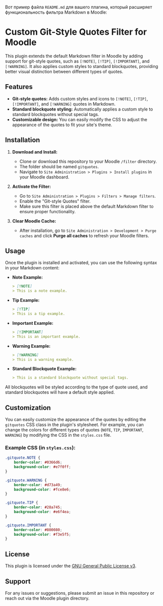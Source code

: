Вот пример файла `README.md` для вашего плагина, который расширяет функциональность фильтра Markdown в Moodle:

# Custom Git-Style Quotes Filter for Moodle

This plugin extends the default Markdown filter in Moodle by adding support for git-style quotes, such as `[!NOTE]`, `[!TIP]`, `[!IMPORTANT]`, and `[!WARNING]`. It also applies custom styles to standard blockquotes, providing better visual distinction between different types of quotes.

## Features

- **Git-style quotes:** Adds custom styles and icons to `[!NOTE]`, `[!TIP]`, `[!IMPORTANT]`, and `[!WARNING]` quotes in Markdown.
- **Standard blockquote styling:** Automatically applies a custom style to standard blockquotes without special tags.
- **Customizable design:** You can easily modify the CSS to adjust the appearance of the quotes to fit your site's theme.

## Installation

1. **Download and Install:**
   - Clone or download this repository to your Moodle `/filter` directory.
   - The folder should be named `gitquotes`.
   - Navigate to `Site Administration > Plugins > Install plugins` in your Moodle dashboard.

2. **Activate the Filter:**
   - Go to `Site Administration > Plugins > Filters > Manage filters`.
   - Enable the "Git-style Quotes" filter.
   - Make sure this filter is placed above the default Markdown filter to ensure proper functionality.

3. **Clear Moodle Cache:**
   - After installation, go to `Site Administration > Development > Purge caches` and click **Purge all caches** to refresh your Moodle filters.

## Usage

Once the plugin is installed and activated, you can use the following syntax in your Markdown content:

- **Note Example:**
  ```markdown
  > [!NOTE]
  > This is a note example.
  ```

- **Tip Example:**
  ```markdown
  > [!TIP]
  > This is a tip example.
  ```

- **Important Example:**
  ```markdown
  > [!IMPORTANT]
  > This is an important example.
  ```

- **Warning Example:**
  ```markdown
  > [!WARNING]
  > This is a warning example.
  ```

- **Standard Blockquote Example:**
  ```markdown
  > This is a standard blockquote without special tags.
  ```

All blockquotes will be styled according to the type of quote used, and standard blockquotes will have a default style applied.

## Customization

You can easily customize the appearance of the quotes by editing the `gitquotes` CSS class in the plugin's stylesheet. For example, you can change the colors for different types of quotes (`NOTE`, `TIP`, `IMPORTANT`, `WARNING`) by modifying the CSS in the `styles.css` file.

### Example CSS (in `styles.css`):

```css
.gitquote.NOTE {
    border-color: #0366d6;
    background-color: #e7f0ff;
}

.gitquote.WARNING {
    border-color: #d73a49;
    background-color: #fce8e6;
}

.gitquote.TIP {
    border-color: #28a745;
    background-color: #e6f4ea;
}

.gitquote.IMPORTANT {
    border-color: #800080;
    background-color: #f3e5f5;
}
```

## License

This plugin is licensed under the [GNU General Public License v3](https://www.gnu.org/licenses/gpl-3.0.html).

## Support

For any issues or suggestions, please submit an issue in this repository or reach out via the Moodle plugin directory.